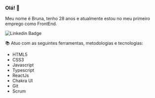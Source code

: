 ### Olá! 👋

Meu nome é Bruna, tenho 28 anos e atualmente estou no meu primeiro emprego como FrontEnd.

![Linkedin Badge](https://img.shields.io/badge/-Linkedin-blue?style=flat-square&logo=Linkedin&logoColor=white&link=https://www.linkedin.com/in/bruna-barros-8180a4213/)
<!--
**brunanunesbarros/brunanunesbarros** is a ✨ _special_ ✨ repository because its `README.md` (this file) appears on your GitHub profile. -->

📚 Atuo com as seguintes ferramentas, metodologias e tecnologias:
- HTML5
- CSS3
- Javascript
- Typescript
- ReactJs
- Chakra UI
- Git
- Scrum

